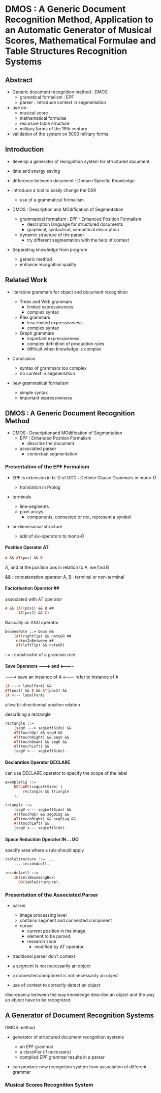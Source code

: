 # DMOS : A Generic Document Recognition Method, Application to an Automatic Generator of Musical Scores, Mathematical Formulae and Table Structures Recognition Systems

## Abstract

* Generic document recognition method : DMOS
  * gramatical formalism : EPF
  * parser : introduce context in segmentation
* use on :
  * musical score
  * mathematical formulae
  * recursive table structure
  * military forms of the 19th century
* validation of the system on 5000 military forms

## Introduction

* develop a generator of recognition system for structured document
* time and energy saving

* difference between document : Domain Specific Knowledge

* introduce a tool to easily change the DSK
  * use of a grammatical formalism

* DMOS : Description and MOdification of Segmentation
  * grammatical formalism : EPF : Enhanced Position Formalism
    * description language for structured documents
    * graphical, syntactical, semantical description
  * dynamic structure of the parser
    * try different segmentation with the help of context

* Separating knowledge from program
  * generic method
  * enhance recognition quality

## Related Work

* literature grammars for object and document recognition
  * Trees and Web grammars
    * limited expressiveness
    * complex syntax
  * Plex grammars
    * less limited expressiveness
    * complex syntax
  * Graph grammars
    * important expressiveness
    * complex definition of production rules
    * difficult when knowledge is complex

* Conclusion
  * syntax of grammars too complex
  * no context in segmentation
* new grammatical formalism
  * simple syntax
  * important expressiveness

## DMOS : A Generic Document Recognition Method

* DMOS : Descriptionand MOdification of Segmentation
  * EPF : Enhanced Position Formalism
    * describe the document
  * associated parser
    * contextual segmentation

### Presentation of the EPF Formalism

* EPF is extension in bi-D of DCG : Definite Clause Grammars in mono-D
  * translation in Prolog

* terminals
  * line-segments
  * pixel arrays
    * components, connected or not, represent a symbol

* bi-dimensional structure
  * add of six-operators to mono-D

#### Position Operator AT

```Prolog
A && AT(pos) && B
```

A, and at the position pos in relation to A, we find B

&& : concatenation operator
A, B : terminal or non-terminal

#### Factorisation Operator \#\#

associated with AT operator

```Prolog
A && (AT(pos1) && B ##
      AT(pos2) && C)
```

Basically an AND operator

```Prolog
beamedNote ::= beam &&
    (AT(rightTip) && noteGR ##
     notesInBetween ##
     AT(leftTip) && noteGR)
```

::= : constructor of a grammar rule

#### Save Operators ---> and <----

---> save an instance of A
<--- refer to instance of A

```Prolog
(A ---> labelForA) &&
AT(pos1) && B && AT(pos2) &&
(A <--- labelForA)
```

allow bi-directionnal position relation

describing a rectangle

```Prolog
rectangle ::=
    (segV ---> segLeftSide) &&
    AT(touchUp) && segH &&
    AT(touchRight) && segV &&
    AT(touchDown) && segH &&
    AT(touchLeft) &&
    (segV <--- segLeftSide).
```

#### Declaration Operator DECLARE

can use DECLARE operator to specify the scope of the label

```Prolog
exampleFig ::=
    DECLARE(segLeftSide) (
        rectangle && triangle
    ).

triangle ::=
    (segV <--- segLeftSide) &&
    AT(touchUp) && segDiag &&
    AT(touchRight) && segDiag &&
    AT(touchLeft) &&
    (segV <--- segLeftSide).
```

#### Space Reduction Operator IN ... DO

specify area where a rule should apply

```Prolog
tableStructure ::= ...
    ... insideAcell.

insideAcell ::=
    IN(cellBoundingBox)
      DO(tableStructure).
```

### Presentation of the Associated Parser

* parser
  * image processing level
  * contains segment and connected component
  * cursor
    * current position in the image
    * element to be parsed
    * research zone
      * modified by AT operator

* traditional parser don't context

* a segment is not necessarily an object
* a connected component is not necessarily an object
* use of context to correctly detect an object

discrepancy between the way knowledge describe an object and the way an object have to be recognized

## A Generator of Document Recognition Systems

DMOS method

* generator of structured document recognition systems
  * an EPF grammar
  * a classifier (if necessary)
  * compiled EPF grammar results in a parser

* can produce new recognition system from association of different grammar

### Musical Scores Recognition System


